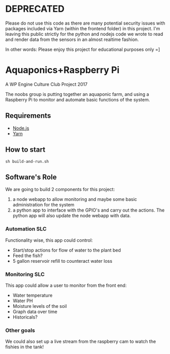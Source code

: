 # DEPRECATED

Please do not use this code as there are many potential security issues with packages included via Yarn (within the frontend folder) in this project. I'm leaving this public strictly for the python and nodejs code we wrote to read and render data from the sensors in an almost realtime fashion.

In other words: Please enjoy this project for educational purposes only =]

# Aquaponics+Raspberry Pi

A WP Engine Culture Club Project 2017

The noobs group is putting together an aquaponic farm, and using a Raspberry Pi to monitor and automate basic functions of the system.

## Requirements
- [Node.js](https://nodejs.org/en/)
- [Yarn](https://yarnpkg.com/en/)

## How to start

```
sh build-and-run.sh
```

## Software's Role

We are going to build 2 components for this project:

1. a node webapp to allow monitoring and maybe some basic administration for the system
2. a python app to interface with the GPIO's and carry out the actions. The python app will also update the node webapp with data.

### Automation SLC

Functionality wise, this app could control:
- Start/stop actions for flow of water to the plant bed
- Feed the fish?
- 5 gallon reservoir refill to counteract water loss

### Monitoring SLC

This app could allow a user to monitor from the front end:
- Water temperature
- Water PH
- Moisture levels of the soil
- Graph data over time
- Historicals?

### Other goals

We could also set up a live stream from the raspberry cam to watch the fishies in the tank!
